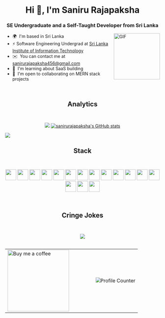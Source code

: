 <h1 align="center">Hi 👋, I'm Saniru Rajapaksha</h1>
<h3 align="center">SE Undergraduate and a Self-Taught Developer from Sri Lanka</h3>

<img align="right" height="150rem" alt="GIF" src="https://media.giphy.com/media/ZVik7pBtu9dNS/giphy.gif" />

* 🌍  I'm based in Sri Lanka
* ⚡  Software Engineering Undergrad at [Sri Lanka Institute of Information Technology](https://www.sliit.lk/)
* ✉️  You can contact me at [sanirurajapaksha456@gmail.com](mailto:sanirurajapaksha456@gmail.com)
* 🧠  I'm learning about SaaS building
* 🤝  I'm open to collaborating on MERN stack projects


<br>
<h2 align="center">Analytics</h2>
<br>

<p align="center">
 <a href="http://www.github.com/sanirurajapaksha"><img src="https://github-readme-streak-stats.herokuapp.com/?user=sanirurajapaksha&stroke=ffffff&background=1c1917&ring=0891b2&fire=0891b2&currStreakNum=ffffff&currStreakLabel=0891b2&sideNums=ffffff&sideLabels=ffffff&dates=ffffff&hide_border=true" /></a>
 <a href="http://www.github.com/sanirurajapaksha" align="right"><img src="https://github-readme-stats.vercel.app/api?username=sanirurajapaksha&show_icons=true&hide=&count_private=true&title_color=0891b2&text_color=ffffff&icon_color=0891b2&bg_color=1c1917&hide_border=true&show_icons=true" alt="sanirurajapaksha's GitHub stats" /></a>
</p>

[![](https://github-readme-activity-graph.vercel.app/graph?username=sanirurajapaksha&bg_color=000000&color=ffffff&line=ffffff&point=ffffff&area=true&hide_border=true)](https://github.com/ashutosh00710/github-readme-activity-graph)
<br>

<h2 align="center">Stack</h2>
<br>
<p align="center">
  <img height="35rem" src="https://img.shields.io/badge/React-20232A?style=for-the-badge&logo=react&logoColor=61DAFB" />
  <img height="35rem" src="https://img.shields.io/badge/React_Native-20232A?style=for-the-badge&logo=react&logoColor=61DAFB" />
  <img height="35rem" src="https://img.shields.io/badge/JavaScript-F7DF1E?style=for-the-badge&logo=javascript&logoColor=black" />
  <img height="35rem" src="https://img.shields.io/badge/HTML5-E34F26?style=for-the-badge&logo=html5&logoColor=white" />
  <img height="35rem" src="https://img.shields.io/badge/CSS3-1572B6?style=for-the-badge&logo=css3&logoColor=white" />
  <img height="35rem" src="https://img.shields.io/badge/Tailwind_CSS-38B2AC?style=for-the-badge&logo=tailwind-css&logoColor=white" />
  <img height="35rem" src="https://img.shields.io/badge/Redux-593D88?style=for-the-badge&logo=redux&logoColor=white" />
  <img height="35rem" src="https://img.shields.io/badge/React_Router-CA4245?style=for-the-badge&logo=react-router&logoColor=white" />
  <img height="35rem" src="https://img.shields.io/badge/MongoDB-4EA94B?style=for-the-badge&logo=mongodb&logoColor=white" />
  <img height="35rem" src="https://img.shields.io/badge/Google_Cloud-4285F4?style=for-the-badge&logo=google-cloud&logoColor=white" />
  <img height="35rem" src="https://img.shields.io/badge/Gatsby-663399?style=for-the-badge&logo=gatsby&logoColor=white" />
  <img height="35rem" src="https://img.shields.io/badge/Dart-0175C2?style=for-the-badge&logo=dart&logoColor=white" />
  <img height="35rem" src="https://img.shields.io/badge/Python-14354C?style=for-the-badge&logo=python&logoColor=white" />
  <img height="35rem" src="https://img.shields.io/badge/Node.js-43853D?style=for-the-badge&logo=node.js&logoColor=white" />
  <img height="35rem" src="https://img.shields.io/badge/Flutter-02569B?style=for-the-badge&logo=flutter&logoColor=white" />
  <img height="35rem" src="https://img.shields.io/badge/Heroku-430098?style=for-the-badge&logo=heroku&logoColor=white" />
</p>

<br>

<h2 align="center">Cringe Jokes</h2>
<br>
<p align="center"><img align="center" src="https://readme-jokes.vercel.app/api" />
<br>
<br>

<table align="center" width="100%">
  <tr>
    <td align="left" width="50%">
      <a href="https://www.buymeacoffee.com/snru">
        <img src="https://cdn.buymeacoffee.com/buttons/v2/default-yellow.png" width="200" alt="Buy me a coffee" />
      </a>
    </td>
    <td align="right" width="50%">
      <img src="https://profile-counter.glitch.me/sanirurajapaksha/count.svg" alt="Profile Counter" />
    </td>
  </tr>
</table>

